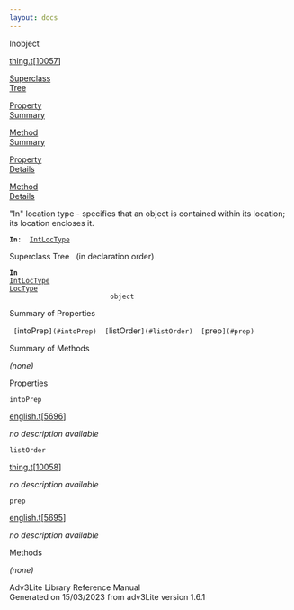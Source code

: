 ```yaml
---
layout: docs
---
```

<span class="title">In</span><span class="type">object</span>

[thing.t](../file/thing.t.html)\[[10057](../source/thing.t.html#10057)\]

[Superclass  
Tree](#_SuperClassTree_)

[Property  
Summary](#_PropSummary_)

[Method  
Summary](#_MethodSummary_)

[Property  
Details](#_Properties_)

[Method  
Details](#_Methods_)



"In" location type - specifies that an object is contained within its
location; its location encloses it.

**`In`**` :   `[`IntLocType`](../object/IntLocType.html)



<span id="_SuperClassTree_"></span>



<span class="hdln">Superclass Tree</span>   (in declaration order)



**`In`**  
[`IntLocType`](../object/IntLocType.html)  
[`LocType`](../object/LocType.html)  
`                         object`  
<span id="_PropSummary_"></span>



<span class="hdln">Summary of Properties</span>  



` [`intoPrep`](#intoPrep)  [`listOrder`](#listOrder)  [`prep`](#prep)  `
<span id="_MethodSummary_"></span>



<span class="hdln">Summary of Methods</span>  


*(none)* <span id="_Properties_"></span>



<span class="hdln">Properties</span>  



<span id="intoPrep"></span>

`intoPrep`

[english.t](../file/english.t.html)\[[5696](../source/english.t.html#5696)\]



*no description available*



<span id="listOrder"></span>

`listOrder`

[thing.t](../file/thing.t.html)\[[10058](../source/thing.t.html#10058)\]



*no description available*



<span id="prep"></span>

`prep`

[english.t](../file/english.t.html)\[[5695](../source/english.t.html#5695)\]



*no description available*



<span id="_Methods_"></span>



<span class="hdln">Methods</span>  



*(none)*



Adv3Lite Library Reference Manual  
Generated on 15/03/2023 from adv3Lite version 1.6.1


